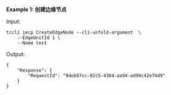 **Example 1: 创建边缘节点**



Input: 

```
tccli iecp CreateEdgeNode --cli-unfold-argument  \
    --EdgeUnitId 1 \
    --Name test
```

Output: 
```
{
    "Response": {
        "RequestId": "9deb87cc-82c5-4384-aa94-ad99c42e74d9"
    }
}
```

